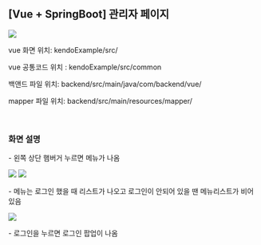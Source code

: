 <h2>[Vue + SpringBoot] 관리자 페이지 </h2>
<img src="https://github.com/sls0263/Vue-SpringBoot-CRUD/assets/107562213/7e343352-149f-4d5b-b956-82c89d8732c6">
<p>vue 화면 위치: kendoExample/src/</p>
<p>vue 공통코드 위치 : kendoExample/src/common</p>
<p>백앤드 파일 위치: backend/src/main/java/com/backend/vue/</p>
<p>mapper 파일 위치: backend/src/main/resources/mapper/</p>
<br/>
<h3>화면 설명</h3>
<p>- 왼쪽 상단 햄버거 누르면 메뉴가 나옴</p>
<img src="https://github.com/sls0263/Vue-SpringBoot-CRUD/assets/107562213/2a3d02c0-6a53-47bd-9e6a-135a9ccfe716">
<img src="https://github.com/sls0263/Vue-SpringBoot-CRUD/assets/107562213/82429b46-e6f9-4579-b441-1a194bd7adca">
<p>- 메뉴는 로그인 했을 때 리스트가 나오고 로그인이 안되어 있을 땐 메뉴리스트가 비어있음</p>
<img src="https://github.com/sls0263/Vue-SpringBoot-CRUD/assets/107562213/11c1a001-91a3-4e7e-af98-2836e12289da">
<p>- 로그인을 누르면 로그인 팝업이 나옴</p>
